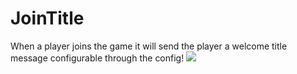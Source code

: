 # JoinTitle
When a player joins the game it will send the player a welcome title message configurable through the config!
<a href="https://poggit.pmmp.io/p/JoinTitle">
[![](https://poggit.pmmp.io/shield.state/JoinTitle)](https://poggit.pmmp.io/p/JoinTitle)
